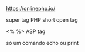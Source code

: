 https://onlinephp.io/

<?php ?>    super tag PHP
<? ?>   short open tag
<% %>   ASP tag
<?= "Curso em video" ?> só um comando echo ou print

